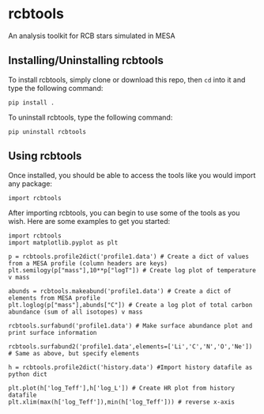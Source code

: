 # rcbtools
An analysis toolkit for RCB stars simulated in MESA

## Installing/Uninstalling rcbtools

To install rcbtools, simply clone or download this repo, then `cd` into it and type the following command:

`pip install .`

To uninstall rcbtools, type the following command:

`pip uninstall rcbtools`

## Using rcbtools

Once installed, you should be able to access the tools like you would import any package:

`import rcbtools`

After importing rcbtools, you can begin to use some of the tools as you wish. Here are some examples to get you started:

```
import rcbtools
import matplotlib.pyplot as plt

p = rcbtools.profile2dict('profile1.data') # Create a dict of values from a MESA profile (column headers are keys)
plt.semilogy(p["mass"],10**p["logT"]) # Create log plot of temperature v mass

abunds = rcbtools.makeabund('profile1.data') # Create a dict of elements from MESA profile
plt.loglog(p["mass"],abunds["C"]) # Create a log plot of total carbon abundance (sum of all isotopes) v mass

rcbtools.surfabund('profile1.data') # Make surface abundance plot and print surface information

rcbtools.surfabund2('profile1.data',elements=['Li','C','N','O','Ne']) # Same as above, but specify elements

h = rcbtools.profile2dict('history.data') #Import history datafile as python dict

plt.plot(h['log_Teff'],h['log_L']) # Create HR plot from history datafile
plt.xlim(max(h['log_Teff']),min(h['log_Teff'])) # reverse x-axis
```
